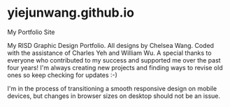 yiejunwang.github.io
====================

My Portfolio Site

My RISD Graphic Design Portfolio. All designs by Chelsea Wang. Coded with the assistance of Charles Yeh and William Wu. A special thanks to everyone who contributed to my success and supported me over the past four years! I'm always creating new projects and finding ways to revise old ones so keep checking for updates :-)

I'm in the process of transitioning a smooth responsive design on mobile devices, but changes in browser sizes on desktop should not be an issue. 
